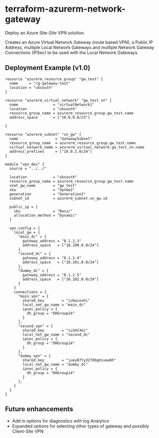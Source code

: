 # terraform-azurerm-network-gateway
Deploy an Azure Site-Site VPN solution.

Creates an Azure Virtual Network Gateway (route based VPN), a Public IP Address, multiple Local Network Gateways and multiple Network Gateway Connections (IPSec) to be used with the Local Network Gateways.

## Deployment Example (v1.0)

```hcl
resource "azurerm_resource_group" "gw_test" {
  name     = "rg-gateway-test"
  location = "uksouth"
}

resource "azurerm_virtual_network" "gw_test_vn" {
  name                = "virtualNetwork1"
  location            = "uksouth"
  resource_group_name = azurerm_resource_group.gw_test.name
  address_space       = ["10.0.0.0/23"]

}

resource "azurerm_subnet" "sn_gw" {
  name                 = "GatewaySubnet"
  resource_group_name  = azurerm_resource_group.gw_test.name
  virtual_network_name = azurerm_virtual_network.gw_test_vn.name
  address_prefixes     = ["10.0.1.0/24"]
}

module "vpn_dev" {
  source = "../../"

  location            = "uksouth"
  resource_group_name = azurerm_resource_group.gw_test.name
  vnet_gw_name        = "gw_test"
  sku                 = "VpnGw2"
  generation          = "Generation2"
  subnet_id           = azurerm_subnet.sn_gw.id

  public_ip = {
    sku               = "Basic"
    allocation_method = "Dynamic"
  }

  vpn_config = {
    local_gw = {
      "main_dc" = {
        gateway_address = "8.1.2.3"
        address_space   = ["10.200.0.0/24"]
      },
      "second_dc" = {
        gateway_address = "8.1.2.4"
        address_space   = ["10.201.0.0/24"]
      },
      "dummy_dc" = {
        gateway_address = "8.1.2.5"
        address_space   = ["10.202.0.0/24"]
      }
    }
    connections = {
      "main_vpn" = {
        shared_key        = "iuhwieuhi"
        local_net_gw_name = "main_dc"
        ipsec_policy = {
          dh_group = "DHGroup24"
        }
      },
      "second_vpn" = {
        shared_key        = "iu3423ei"
        local_net_gw_name = "second_dc"
        ipsec_policy = {
          dh_group = "DHGroup14"
        }
      },
      "dummy_vpn" = {
        shared_key        = "iuey87ty32789qdiuewbh"
        local_net_gw_name = "dummy_dc"
        ipsec_policy = {
          dh_group = "DHGroup14"
        }
      },
    }
  }
}
```
## Future enhancements
- Add in options for diagnostics with log Analytics
- Expanded options for selecting other types of gateway and possibly Client-Site VPN


